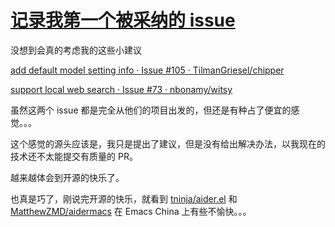 # [记录我第一个被采纳的 issue](https://github.com/VandeeFeng/gitmemo/issues/38)

没想到会真的考虑我的这些小建议

[add default model setting info · Issue #105 · TilmanGriesel/chipper](https://github.com/TilmanGriesel/chipper/issues/105)

[support local web search · Issue #73 · nbonamy/witsy](https://github.com/nbonamy/witsy/issues/73)

虽然这两个 issue 都是完全从他们的项目出发的，但还是有种占了便宜的感觉。。。

这个感觉的源头应该是，我只是提出了建议，但是没有给出解决办法，以我现在的技术还不太能提交有质量的 PR。

越来越体会到开源的快乐了。

也真是巧了，刚说完开源的快乐，就看到 [tninja/aider.el](https://github.com/tninja/aider.el) 和 [MatthewZMD/aidermacs](https://github.com/MatthewZMD/aidermacs) 在 Emacs China 上有些不愉快。。。